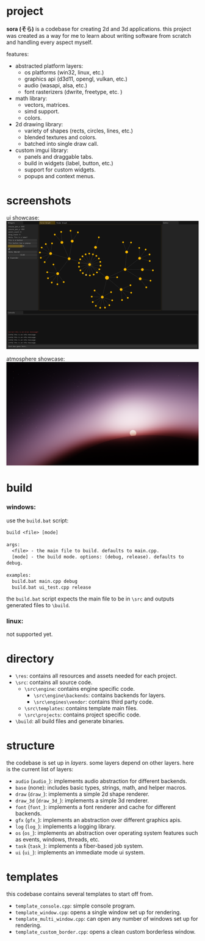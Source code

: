 # project
**sora (そら)** is a codebase for creating 2d and 3d applications. 
this project was created as a way for me to learn about writing 
software from scratch and handling every aspect myself.

features:
- abstracted platform layers:
	- os platforms (win32, linux, etc.)
	- graphics api (d3d11, opengl, vulkan, etc.)
	- audio (wasapi, alsa, etc.)
	- font rasterizers (dwrite, freetype, etc. )
- math library:
	- vectors, matrices.
	- simd support.
	- colors.
- 2d drawing library:
	- variety of shapes (rects, circles, lines, etc.)
	- blended textures and colors.
	- batched into single draw call.
- custom imgui library:
	- panels and draggable tabs.
	- build in widgets (label, button, etc.)
	- support for custom widgets.
	- popups and context menus. 

# screenshots
ui showcase:
![ui showcase](/images/ui_showcase.png?raw=true "ui showcase")

atmosphere showcase:
![atmosphere showcase](/images/atmosphere_showcase.png?raw=true "atmosphere showcase")

# build

### windows:
use the `build.bat` script:
```
build <file> [mode]

args:
  <file> - the main file to build. defaults to main.cpp.
  [mode] - the build mode. options: (debug, release). defaults to debug.
  
examples:
  build.bat main.cpp debug
  build.bat ui_test.cpp release
```
the `build.bat` script expects the main file to be in `\src` and outputs generated files to `\build`.


### linux:

not supported yet.

# directory
- `\res`: contains all resources and assets needed for each project.
- `\src`: contains all source code.
	- `\src\engine`: contains engine specific code.
		- `\src\engine\backends`: contains backends for layers.
		- `\src\engines\vendor`: contains third party code.
	- `\src\templates`: contains template main files.
	- `\src\projects`: contains project specific code.
- `\build`: all build files and generate binaries.

# structure
the codebase is set up in *layers*. some layers depend on other layers.
here is the current list of layers:
- `audio` (`audio_`): implements audio abstraction for different backends.
- `base` (none): includes basic types, strings, math, and helper macros.
- `draw` (`draw_`): implements a simple 2d shape renderer.
- `draw_3d` (`draw_3d_`): implements a simple 3d renderer.
- `font` (`font_`): implements a font renderer and cache for different backends.
- `gfx` (`gfx_`): implements an abstraction over different graphics apis.
- `log` (`log_`): implements a logging library.
- `os` (`os_`): implements an abstraction over operating system features such as events, windows, threads, etc.
- `task` (`task_`): implements a fiber-based job system.
- `ui` (`ui_`): implements an immediate mode ui system.

# templates

this codebase contains several templates to start off from.

- `template_console.cpp`: simple console program.
- `template_window.cpp`: opens a single window set up for rendering.
- `template_multi_window.cpp`: can open any number of windows set up for rendering.
- `template_custom_border.cpp`: opens a clean custom borderless window.